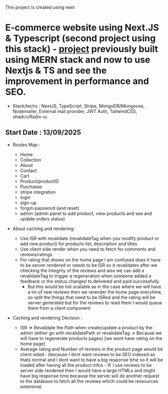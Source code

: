 This project is created using next

# E-commerce website using Next.JS & Typescript (second project using this stack) - [project](https://github.com/amineelamrani/E-Commerce-MERN) previously built using MERN stack and now to use Nextjs & TS and see the improvement in performance and SEO.

- Stack/techs : NextJS, TypeScript, Stripe, MongoDB/Mongoose, Nodemailer, External mail provider, JWT Auth, TailwindCSS, shadcn/Radix-ui.

## Start Date : 13/09/2025

- Routes Map :

  - Home
  - Collection
  - About
  - Contact
  - Cart
  - Product/productID
  - Purchases
  - stripe integration
  - login
  - sign-up
  - forgot-password (and reset)
  - admin (admin panel to add product, view products and see and update orders status)

- About caching and rendering:

  - Use ISR with revalidate (revalidateTag when you modify product or add new product) for products list, description and titles
  - Use client side render when you need to fetch for comments and reviews/ratings
  - For rating that shows on the home page I am confused does it have to be server rendered or needs to be ISR so it revalidates after we checking the integrity of the reviews and also we can add a revalidateTag to trigger a regeneration when someone added a feedback or the status changed to delivered and paid successfully
    - But this would be not scalable as in the case where we will have a lot of new reviews then we rerender the home page everytime, so split the things that need to be ISRed and the rating will be server generated but for the reviews to read them I would queue them from a client component

- Caching and rendering Decision :
  - ISR => Revalidate the Path when create/update a product by the admin (either go with revalidatePath or revalidateTag -> Because we will have to regenerate products pages) [we wont have rating on the home page]
  - Average rating and Number of reviews in the product page would be client sided : (because I dont want reviews to be SEO indexed so thats normal and I dont want to have a big response time so it will be loaded after having all the product infos - IF I use reviews to be server side rendered then I would have a large HTMLs and might have big response time because the server will do another request to the database to fetch all the reviews which could be ressources extensive)
